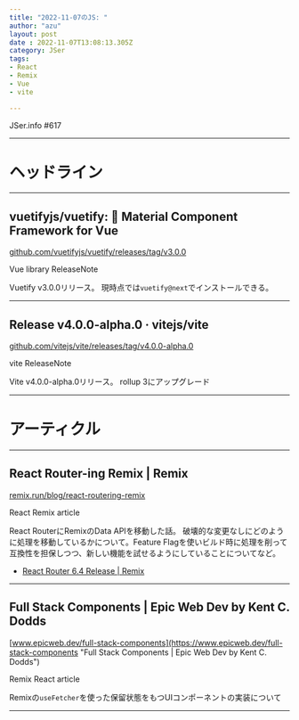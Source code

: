 ```yaml
---
title: "2022-11-07のJS: "
author: "azu"
layout: post
date : 2022-11-07T13:08:13.305Z
category: JSer
tags:
- React
- Remix
- Vue
- vite

---
```


JSer.info #617

----

<h1 class="site-genre">ヘッドライン</h1>

----

## vuetifyjs/vuetify: 🐉 Material Component Framework for Vue
[github.com/vuetifyjs/vuetify/releases/tag/v3.0.0](https://github.com/vuetifyjs/vuetify/releases/tag/v3.0.0 "vuetifyjs/vuetify: 🐉 Material Component Framework for Vue")
<p class="jser-tags jser-tag-icon"><span class="jser-tag">Vue</span> <span class="jser-tag">library</span> <span class="jser-tag">ReleaseNote</span></p>

Vuetify v3.0.0リリース。
現時点では`vuetify@next`でインストールできる。


----

## Release v4.0.0-alpha.0 · vitejs/vite
[github.com/vitejs/vite/releases/tag/v4.0.0-alpha.0](https://github.com/vitejs/vite/releases/tag/v4.0.0-alpha.0 "Release v4.0.0-alpha.0 · vitejs/vite")
<p class="jser-tags jser-tag-icon"><span class="jser-tag">vite</span> <span class="jser-tag">ReleaseNote</span></p>

Vite v4.0.0-alpha.0リリース。
rollup 3にアップグレード


----
<h1 class="site-genre">アーティクル</h1>

----

## React Router-ing Remix | Remix
[remix.run/blog/react-routering-remix](https://remix.run/blog/react-routering-remix "React Router-ing Remix | Remix")
<p class="jser-tags jser-tag-icon"><span class="jser-tag">React</span> <span class="jser-tag">Remix</span> <span class="jser-tag">article</span></p>

React RouterにRemixのData APIを移動した話。
破壊的な変更なしにどのように処理を移動しているかについて。Feature Flagを使いビルド時に処理を削って互換性を担保しつつ、新しい機能を試せるようにしていることについてなど。

- [React Router 6.4 Release | Remix](https://remix.run/blog/react-router-v6.4 "React Router 6.4 Release | Remix")

----

## Full Stack Components | Epic Web Dev by Kent C. Dodds
[www.epicweb.dev/full-stack-components](https://www.epicweb.dev/full-stack-components "Full Stack Components | Epic Web Dev by Kent C. Dodds")
<p class="jser-tags jser-tag-icon"><span class="jser-tag">Remix</span> <span class="jser-tag">React</span> <span class="jser-tag">article</span></p>

Remixの`useFetcher`を使った保留状態をもつUIコンポーネントの実装について


----
